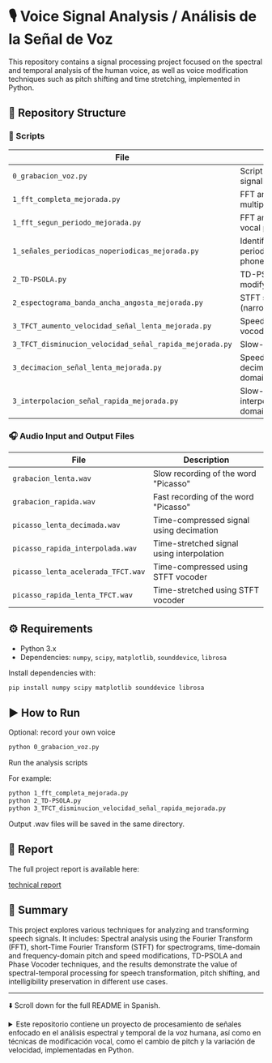 # 🎙️ Voice Signal Analysis / Análisis de la Señal de Voz

This repository contains a signal processing project focused on the spectral and temporal analysis of the human voice, as well as voice modification techniques such as pitch shifting and time stretching, implemented in Python.

## 📁 Repository Structure

### 🔧 Scripts

| File | Description |
|------|-------------|
| `0_grabacion_voz.py` | Script to record a voice signal |
| `1_fft_completa_mejorada.py` | FFT analysis using multiple periods |
| `1_fft_segun_periodo_mejorada.py` | FFT analysis of a single vocal period |
| `1_señales_periodicas_noperiodicas_mejorada.py` | Identification of periodic and aperiodic phonemes |
| `2_TD-PSOLA.py` | TD-PSOLA algorithm to modify pitch |
| `2_espectograma_banda_ancha_angosta_mejorada.py` | STFT spectrograms (narrowband/wideband) |
| `3_TFCT_aumento_velocidad_señal_lenta_mejorada.py` | Speed-up using phase vocoder (STFT) |
| `3_TFCT_disminucion_velocidad_señal_rapida_mejorada.py` | Slow-down using STFT |
| `3_decimacion_señal_lenta_mejorada.py` | Speed-up via decimation (time domain) |
| `3_interpolacion_señal_rapida_mejorada.py` | Slow-down via interpolation (time domain) |

### 🎧 Audio Input and Output Files

| File | Description |
|------|-------------|
| `grabacion_lenta.wav` | Slow recording of the word "Picasso" |
| `grabacion_rapida.wav` | Fast recording of the word "Picasso" |
| `picasso_lenta_decimada.wav` | Time-compressed signal using decimation |
| `picasso_rapida_interpolada.wav` | Time-stretched signal using interpolation |
| `picasso_lenta_acelerada_TFCT.wav` | Time-compressed using STFT vocoder |
| `picasso_rapida_lenta_TFCT.wav` | Time-stretched using STFT vocoder |

## ⚙️ Requirements

- Python 3.x  
- Dependencies: `numpy`, `scipy`, `matplotlib`, `sounddevice`, `librosa`

Install dependencies with:

```bash
pip install numpy scipy matplotlib sounddevice librosa
```

## ▶️ How to Run
Optional: record your own voice

```bash
python 0_grabacion_voz.py
```

Run the analysis scripts

For example:
```bash
python 1_fft_completa_mejorada.py
python 2_TD-PSOLA.py
python 3_TFCT_disminucion_velocidad_señal_rapida_mejorada.py
```
Output .wav files will be saved in the same directory.


## 📄 Report

The full project report is available here:

 [technical report](./technical_report_en.pdf )

## 🧠 Summary

This project explores various techniques for analyzing and transforming speech signals. It includes:
Spectral analysis using the Fourier Transform (FFT),
short-Time Fourier Transform (STFT) for spectrograms,
time-domain and frequency-domain pitch and speed modifications,
TD-PSOLA and Phase Vocoder techniques, and
the results demonstrate the value of spectral-temporal processing for speech transformation, pitch shifting, and intelligibility preservation in different use cases.

---

⬇️ Scroll down for the full README in Spanish.

<details>
 <summary>Este repositorio contiene un proyecto de procesamiento de señales enfocado en el análisis espectral y temporal de la voz humana, así como en técnicas de modificación vocal, como el cambio de pitch y la variación de velocidad, implementadas en Python. </summary>
  
## 📁 Estructura del Repositorio

### 🔧 Scripts

| Archivo                                               | Descripción                                                   |
|--------------------------------------------------------|---------------------------------------------------------------|
| `0_grabacion_voz.py`                                   | Script para grabar una señal de voz                           |
| `1_fft_completa_mejorada.py`                           | Análisis FFT usando múltiples períodos                        |
| `1_fft_segun_periodo_mejorada.py`                      | Análisis FFT de un solo período vocal                         |
| `1_señales_periodicas_noperiodicas_mejorada.py`        | Identificación de fonemas periódicos y aperiódicos            |
| `2_TD-PSOLA.py`                                        | Algoritmo TD-PSOLA para modificar el tono                     |
| `2_espectograma_banda_ancha_angosta_mejorada.py`       | Espectrogramas STFT (banda angosta/ancha)                     |
| `3_TFCT_aumento_velocidad_señal_lenta_mejorada.py`     | Aceleración mediante vocoder en frecuencia (STFT)             |
| `3_TFCT_disminucion_velocidad_señal_rapida_mejorada.py`| Desaceleración mediante STFT                                  |
| `3_decimacion_señal_lenta_mejorada.py`                 | Aceleración por diezmado (dominio temporal)                   |
| `3_interpolacion_señal_rapida_mejorada.py`             | Desaceleración por interpolación (dominio temporal)           |

### 🎧 Archivos de Audio de Entrada y Salida

| Archivo                              | Descripción                                                        |
|--------------------------------------|--------------------------------------------------------------------|
| `grabacion_lenta.wav`                | Grabación lenta de la palabra "Picasso"                            |
| `grabacion_rapida.wav`               | Grabación rápida de la palabra "Picasso"                           |
| `picasso_lenta_decimada.wav`         | Señal comprimida en el tiempo mediante decimación                   |
| `picasso_rapida_interpolada.wav`     | Señal expandida en el tiempo mediante interpolación               |
| `picasso_lenta_acelerada_TFCT.wav`   | Señal comprimida en el tiempo mediante vocoder STFT               |
| `picasso_rapida_lenta_TFCT.wav`      | Señal expandida en el tiempo mediante vocoder STFT                |


## ⚙️ Requisitos

Python 3.x

Dependencias: numpy, scipy, matplotlib, sounddevice, librosa

Instala las dependencias con:

```bash
pip install numpy scipy matplotlib sounddevice librosa
```

## ▶️ Cómo Ejecutar

Opcional: grabar tu propia voz

```bash
python 0_grabacion_voz.py
```
Ejecutar los scripts de análisis

Por ejemplo:

```bash
python 1_fft_completa_mejorada.py
python 2_TD-PSOLA.py
python 3_TFCT_disminucion_velocidad_señal_rapida_mejorada.py 
```
Los archivos .wav de salida se guardarán en el mismo directorio.

## 📄 Informe

El informe completo del proyecto disponible en:

 [informe técnico](./informe_tecnico_es.pdf) 

## 🧠 Resumen

Este proyecto explora diversas técnicas para analizar y transformar señales de voz. Incluye:
Análisis espectral mediante la Transformada de Fourier (FFT),
transformada de Fourier de Tiempo Corto (STFT) para espectrogramas,
modificaciones de tono y velocidad en dominio temporal y frecuencia,
técnicas TD-PSOLA y vocoder de fase, y
los resultados demuestran la utilidad del procesamiento espectral-temporal para la transformación de la voz, cambio de pitch y preservación de la inteligibilidad en distintas aplicaciones.


</details>
